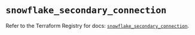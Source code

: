 # `snowflake_secondary_connection`

Refer to the Terraform Registry for docs: [`snowflake_secondary_connection`](https://registry.terraform.io/providers/snowflake-labs/snowflake/1.0.5/docs/resources/secondary_connection).
